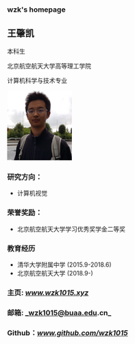 ### wzk's homepage


## **王肇凯**

本科生

北京航空航天大学高等理工学院

计算机科学与技术专业


<img src="/photo.png" width="30%">

### 研究方向：
- 计算机视觉

### 荣誉奖励：
- 北京航空航天大学学习优秀奖学金二等奖

### 教育经历
- 清华大学附属中学 (2015.9-2018.6)
- 北京航空航天大学 (2018.9-)

### 主页:   _www.wzk1015.xyz_
### 邮箱:   _wzk1015@buaa.edu.cn_
### Github：_www.github.com/wzk1015_

